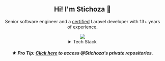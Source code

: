 <h2 align="center">Hi! I'm Stichoza 👋</h2>
<p align="center">Senior software engineer and a <a href="https://verifier.certificationforlaravel.org/befe186a-d233-4d63-a197-c8ac14cb88d3">certified</a> Laravel developer with 13+ years of experience.</p>

<div align="center">
  <img src="https://streak-stats.demolab.com?user=Stichoza&theme=dark&hide_border=true&border_radius=30&exclude_days=Sun%2CSat&card_width=600&background=22272EA0&excludeDaysLabel=00000000&stroke=00000000">
</div>

<details align="center">
  <summary>Tech Stack</summary>
  <img src="https://img.shields.io/badge/html5-%23E34F26.svg?style=flat&logo=html5&logoColor=white">
  <img src="https://img.shields.io/badge/php-%23777BB4.svg?style=flat&logo=php&logoColor=white">
  <img src="https://img.shields.io/badge/shell_script-%23121011.svg?style=flat&logo=gnu-bash&logoColor=white">
  <img src="https://img.shields.io/badge/javascript-%23323330.svg?style=flat&logo=javascript&logoColor=%23F7DF1E">
  <img src="https://img.shields.io/badge/css3-%231572B6.svg?style=flat&logo=css3&logoColor=white">
  <img src="https://img.shields.io/badge/AWS-%23FF9900.svg?style=flat&logo=amazon-aws&logoColor=white">
  <img src="https://img.shields.io/badge/Cloudflare-F38020?style=flat&logo=Cloudflare&logoColor=white">
  <img src="https://img.shields.io/badge/DigitalOcean-%230167ff.svg?style=flat&logo=digitalOcean&logoColor=white">
  <img src="https://img.shields.io/badge/heroku-%23430098.svg?style=flat&logo=heroku&logoColor=white">
  <img src="https://img.shields.io/badge/adonisjs-%23220052.svg?style=flat&logo=adonisjs&logoColor=white">
  <img src="https://img.shields.io/badge/chart.js-F5788D.svg?style=flat&logo=chart.js&logoColor=white">
  <img src="https://img.shields.io/badge/bootstrap-%23563D7C.svg?style=flat&logo=bootstrap&logoColor=white">
  <img src="https://img.shields.io/badge/express.js-%23404d59.svg?style=flat&logo=express&logoColor=%2361DAFB">
  <img src="https://img.shields.io/badge/laravel-%23FF2D20.svg?style=flat&logo=laravel&logoColor=white">
  <img src="https://img.shields.io/badge/jquery-%230769AD.svg?style=flat&logo=jquery&logoColor=white">
  <img src="https://img.shields.io/badge/GULP-%23CF4647.svg?style=flat&logo=gulp&logoColor=white">
  <img src="https://img.shields.io/badge/NPM-%23000000.svg?style=flat&logo=npm&logoColor=white">
  <img src="https://img.shields.io/badge/node.js-6DA55F?style=flat&logo=node.js&logoColor=white">
  <img src="https://img.shields.io/badge/SASS-hotpink.svg?style=flat&logo=SASS&logoColor=white">
  <img src="https://img.shields.io/badge/Socket.io-black?style=flat&logo=socket.io&badgeColor=010101">
  <img src="https://img.shields.io/badge/tailwindcss-%2338B2AC.svg?style=flat&logo=tailwind-css&logoColor=white">
  <img src="https://img.shields.io/badge/stylus-%23ff6347.svg?style=flat&logo=stylus&logoColor=white">
  <img src="https://img.shields.io/badge/vuejs-%2335495e.svg?style=flat&logo=vuedotjs&logoColor=%234FC08D">
  <img src="https://img.shields.io/badge/webpack-%238DD6F9.svg?style=flat&logo=webpack&logoColor=black">
  <img src="https://img.shields.io/badge/yarn-%232C8EBB.svg?style=flat&logo=yarn&logoColor=white">
  <img src="https://img.shields.io/badge/apache-%23D42029.svg?style=flat&logo=apache&logoColor=white">
  <img src="https://img.shields.io/badge/nginx-%23009639.svg?style=flat&logo=nginx&logoColor=white">
  <img src="https://img.shields.io/badge/MariaDB-003545?style=flat&logo=mariadb&logoColor=white">
  <img src="https://img.shields.io/badge/redis-%23DD0031.svg?style=flat&logo=redis&logoColor=white">
  <img src="https://img.shields.io/badge/postgres-%23316192.svg?style=flat&logo=postgresql&logoColor=white">
  <img src="https://img.shields.io/badge/mysql-%2300f.svg?style=flat&logo=mysql&logoColor=white">
  <img src="https://img.shields.io/badge/MongoDB-%234ea94b.svg?style=flat&logo=mongodb&logoColor=white">
  <img src="https://img.shields.io/badge/sqlite-%2307405e.svg?style=flat&logo=sqlite&logoColor=white">
  <img src="https://img.shields.io/badge/Linux-FCC624?style=flat&logo=linux&logoColor=black">
  <img src="https://img.shields.io/badge/-Arduino-00979D?style=flat&logo=Arduino&logoColor=white">
  <img src="https://img.shields.io/badge/docker-%230db7ed.svg?style=flat&logo=docker&logoColor=white">
  <img src="https://img.shields.io/badge/Postman-FF6C37?style=flat&logo=postman&logoColor=white">
  <img src="https://img.shields.io/badge/-RaspberryPi-C51A4A?style=flat&logo=Raspberry-Pi">
  <img src="https://img.shields.io/badge/Trello-%23026AA7.svg?style=flat&logo=Trello&logoColor=white">
</details>

<h5 align="center">★ <strong>Pro Tip:</strong> <a href="https://www.youtube.com/watch/dQw4w9WgXcQ">Click here</a> to access <strong>@Stichoza</strong>'s private repositories.</p></h5>
